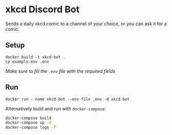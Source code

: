# xkcd Discord Bot

Sends a daily xkcd comic to a channel of your choice, or you can ask it for a comic.

## Setup
```
docker build -t xkcd-bot .
cp example.env .env
```

_Make sure to fill the `.env` file with the required fields_

## Run

```
docker run --name xkcd-bot --env-file .env -d xkcd-bot
```

Alternatively build and run with `docker-compose`:

```bash
docker-compose build
docker-compose up -d
docker-compose logs -f
```
